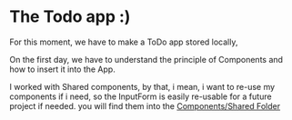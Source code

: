 # The Todo app :) 

For this moment, we have to make a ToDo app stored locally,

On the first day, we have to understand the principle of Components and how to insert it into the App. 

I worked with Shared components, by that, i mean, i want to re-use my components if i need, so the InputForm is easily re-usable for a future project if needed.  you will find them into the [Components/Shared Folder](/src/Components/Shared)

